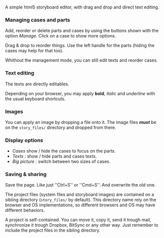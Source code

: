 A simple html5 storyboard editor, with drag and drop and direct text editing.

### Managing cases and parts

Add, reorder or delete parts and cases by using the buttons shown with the option *Manage*. Click on a case to show more options.

Drag & drop to reorder things. Use the left handle for the parts (hiding the cases may help for that too).

Whithout the management mode, you can still edit texts and reorder cases.

### Text editing

The texts are directly editables.

Depending on your browser, you may apply **bold**, *italic* and _underline_ with the usual keyboard shortcuts.

### Images

You can apply an image by dropping a file onto it. The image files _**must**_ be on the ``story_files/`` directory and dropped from there.

### Display options

- *Cases* show / hide the cases to focus on the parts.
- *Texts* : show / hide parts and cases texts.
- *Big picture* : switch between two sizes of cases.

### Saving & sharing

Save the page. Like just ''Ctrl+S'' or ''Cmd+S''. And overwrite the old one.

The project files (system files and storyboard images) are contained on a sibling directory (``story_files/`` by default). This directory name rely on the browser and OS implementations, so different browsers and OS may have different behaviors.

A project is self-contained. You can move it, copy it, send it trough mail, synchronize it trough Dropbox, BitSync or any other way. Just remember to include the project files in the sibling directory.
